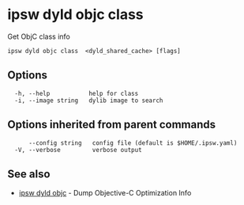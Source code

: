 # ipsw dyld objc class

Get ObjC class info

```
ipsw dyld objc class  <dyld_shared_cache> [flags]
```

## Options

```
  -h, --help           help for class
  -i, --image string   dylib image to search
```

## Options inherited from parent commands

```
      --config string   config file (default is $HOME/.ipsw.yaml)
  -V, --verbose         verbose output
```

## See also

* [ipsw dyld objc](/cmd/ipsw_dyld_objc/)	 - Dump Objective-C Optimization Info

